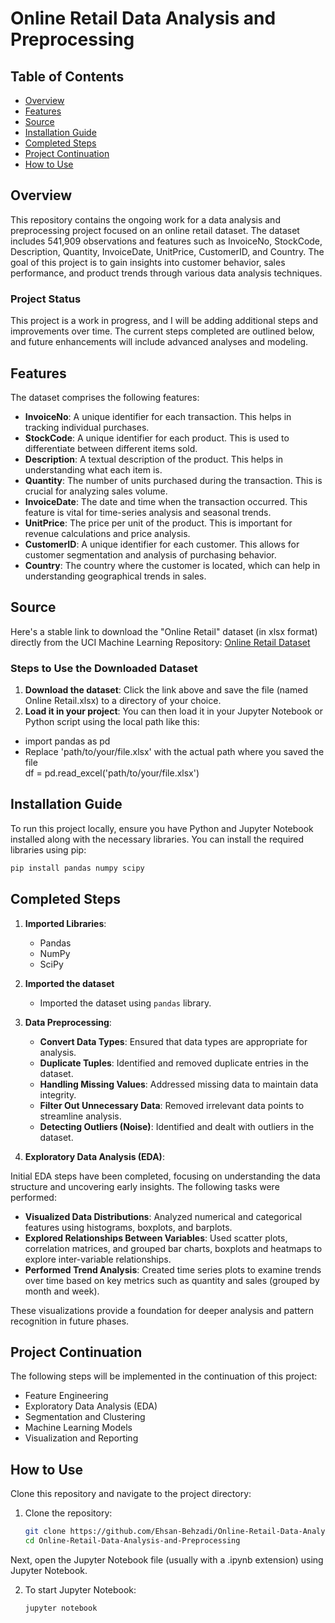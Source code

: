 # Online Retail Data Analysis and Preprocessing 

## Table of Contents  
- [Overview](#overview)
- [Features](#features) 
- [Source](#source)
- [Installation Guide](#installation-guide) 
- [Completed Steps](#completed-steps)  
- [Project Continuation](#project-continuation) 
- [How to Use](#how-to-use)  

## Overview  

This repository contains the ongoing work for a data analysis and preprocessing project focused on an online retail dataset. The dataset includes 541,909 observations and features such as InvoiceNo, StockCode, Description, Quantity, InvoiceDate, UnitPrice, CustomerID, and Country. The goal of this project is to gain insights into customer behavior, sales performance, and product trends through various data analysis techniques.  

### Project Status  

This project is a work in progress, and I will be adding additional steps and improvements over time. The current steps completed are outlined below, and future enhancements will include advanced analyses and modeling.  

## Features  

The dataset comprises the following features:  

- **InvoiceNo**: A unique identifier for each transaction. This helps in tracking individual purchases.  
- **StockCode**: A unique identifier for each product. This is used to differentiate between different items sold.  
- **Description**: A textual description of the product. This helps in understanding what each item is.  
- **Quantity**: The number of units purchased during the transaction. This is crucial for analyzing sales volume.  
- **InvoiceDate**: The date and time when the transaction occurred. This feature is vital for time-series analysis and seasonal trends.  
- **UnitPrice**: The price per unit of the product. This is important for revenue calculations and price analysis.  
- **CustomerID**: A unique identifier for each customer. This allows for customer segmentation and analysis of purchasing behavior.  
- **Country**: The country where the customer is located, which can help in understanding geographical trends in sales.

## Source

Here's a stable link to download the "Online Retail" dataset (in xlsx format) directly from the UCI Machine Learning Repository: [Online Retail Dataset](https://archive.ics.uci.edu/dataset/352/online+retail)

### Steps to Use the Downloaded Dataset
1. **Download the dataset**: Click the link above and save the file (named Online Retail.xlsx) to a directory of your choice.
2. **Load it in your project**: You can then load it in your Jupyter Notebook or Python script using the local path like this:

- import pandas as pd  
- Replace 'path/to/your/file.xlsx' with the actual path where you saved the file  
df = pd.read_excel('path/to/your/file.xlsx')

## Installation Guide 

To run this project locally, ensure you have Python and Jupyter Notebook installed along with the necessary libraries. You can install the required libraries using pip:  

```bash  
pip install pandas numpy scipy
```

## Completed Steps

1. **Imported Libraries**:   
   - Pandas  
   - NumPy  
   - SciPy 

2. **Imported the dataset**
   - Imported the dataset using `pandas` library.

3. **Data Preprocessing**:  
   - **Convert Data Types**: Ensured that data types are appropriate for analysis.  
   - **Duplicate Tuples**: Identified and removed duplicate entries in the dataset.  
   - **Handling Missing Values**: Addressed missing data to maintain data integrity.  
   - **Filter Out Unnecessary Data**: Removed irrelevant data points to streamline analysis.  
   - **Detecting Outliers (Noise)**: Identified and dealt with outliers in the dataset.  

4. **Exploratory Data Analysis (EDA)**:

Initial EDA steps have been completed, focusing on understanding the data structure and uncovering early insights. The following tasks were performed:
   - **Visualized Data Distributions**: Analyzed numerical and categorical features using histograms, boxplots, and barplots.
   - **Explored Relationships Between Variables**: Used scatter plots, correlation matrices, and grouped bar charts, boxplots and heatmaps to explore inter-variable relationships.
   - **Performed Trend Analysis**: Created time series plots to examine trends over time based on key metrics such as quantity and sales (grouped by month and week).

These visualizations provide a foundation for deeper analysis and pattern recognition in future phases.

## Project Continuation  

The following steps will be implemented in the continuation of this project:  

- Feature Engineering  
- Exploratory Data Analysis (EDA)  
- Segmentation and Clustering  
- Machine Learning Models  
- Visualization and Reporting  

## How to Use

Clone this repository and navigate to the project directory:

1. Clone the repository:
   ```bash
   git clone https://github.com/Ehsan-Behzadi/Online-Retail-Data-Analysis-and-Preprocessing.git  
   cd Online-Retail-Data-Analysis-and-Preprocessing
   ```
Next, open the Jupyter Notebook file (usually with a .ipynb extension) using Jupyter Notebook.   

2. To start Jupyter Notebook:
   ```bash
   jupyter notebook
   ```
